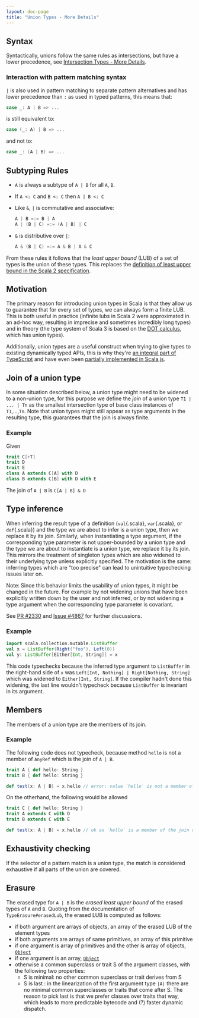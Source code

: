 ```yaml
---
layout: doc-page
title: "Union Types - More Details"
---
```


## Syntax

Syntactically, unions follow the same rules as intersections, but have a lower precedence, see
[Intersection Types - More Details](./intersection-types-spec.md).

### Interaction with pattern matching syntax
`|` is also used in pattern matching to separate pattern alternatives and has
lower precedence than `:` as used in typed patterns, this means that:

```scala
case _: A | B => ...
```

is still equivalent to:

```scala
case (_: A) | B => ...
```

and not to:

```scala
case _: (A | B) => ...
```

## Subtyping Rules

- `A` is always a subtype of `A | B` for all `A`, `B`.
- If `A <: C` and `B <: C` then `A | B <: C`
- Like `&`, `|` is commutative and associative:

  ```scala
  A | B =:= B | A
  A | (B | C) =:= (A | B) | C
  ```

- `&` is distributive over `|`:

  ```scala
  A & (B | C) =:= A & B | A & C
  ```

From these rules it follows that the _least upper bound_ (LUB) of a set of types
is the union of these types. This replaces the
[definition of least upper bound in the Scala 2 specification](https://www.scala-lang.org/files/archive/spec/2.13/03-types.html#least-upper-bounds-and-greatest-lower-bounds).

## Motivation

The primary reason for introducing union types in Scala is that they allow us to
guarantee that for every set of types, we can always form a finite LUB. This is
both useful in practice (infinite lubs in Scala 2 were approximated in an ad-hoc
way, resulting in imprecise and sometimes incredibly long types) and in theory
(the type system of Scala 3 is based on the
[DOT calculus](https://infoscience.epfl.ch/record/227176/files/soundness_oopsla16.pdf),
which has union types).

Additionally, union types are a useful construct when trying to give types to existing
dynamically typed APIs, this is why they're [an integral part of TypeScript](https://www.typescriptlang.org/docs/handbook/advanced-types.html#union-types)
and have even been [partially implemented in Scala.js](https://github.com/scala-js/scala-js/blob/master/library/src/main/scala/scala/scalajs/js/Union.scala).

## Join of a union type

In some situation described below, a union type might need to be widened to
a non-union type, for this purpose we define the _join_ of a union type `T1 |
... | Tn` as the smallest intersection type of base class instances of
`T1`,...,`Tn`. Note that union types might still appear as type arguments in the
resulting type, this guarantees that the join is always finite.

### Example

Given

```scala
trait C[+T]
trait D
trait E
class A extends C[A] with D
class B extends C[B] with D with E
```

The join of `A | B` is `C[A | B] & D`

## Type inference

When inferring the result type of a definition (`val`{.scala}, `var`{.scala}, or `def`{.scala}) and the
type we are about to infer is a union type, then we replace it by its join.
Similarly, when instantiating a type argument, if the corresponding type
parameter is not upper-bounded by a union type and the type we are about to
instantiate is a union type, we replace it by its join. This mirrors the
treatment of singleton types which are also widened to their underlying type
unless explicitly specified. The motivation is the same: inferring types
which are "too precise" can lead to unintuitive typechecking issues later on.

Note: Since this behavior limits the usability of union types, it might
be changed in the future. For example by not widening unions that have been
explicitly written down by the user and not inferred, or by not widening a type
argument when the corresponding type parameter is covariant.

See [PR #2330](https://github.com/lampepfl/dotty/pull/2330) and
[Issue #4867](https://github.com/lampepfl/dotty/issues/4867) for further discussions.

### Example

```scala
import scala.collection.mutable.ListBuffer
val x = ListBuffer(Right("foo"), Left(0))
val y: ListBuffer[Either[Int, String]] = x
```

This code typechecks because the inferred type argument to `ListBuffer` in the
right-hand side of `x` was `Left[Int, Nothing] | Right[Nothing, String]` which
was widened to `Either[Int, String]`. If the compiler hadn't done this widening,
the last line wouldn't typecheck because `ListBuffer` is invariant in its
argument.


## Members

The members of a union type are the members of its join.

### Example

The following code does not typecheck, because method `hello` is not a member of
`AnyRef` which is the join of `A | B`.

```scala
trait A { def hello: String }
trait B { def hello: String }

def test(x: A | B) = x.hello // error: value `hello` is not a member of A | B
```

On the otherhand, the following would be allowed
```scala
trait C { def hello: String }
trait A extends C with D 
trait B extends C with E

def test(x: A | B) = x.hello // ok as `hello` is a member of the join of A | B which is C
```

## Exhaustivity checking

If the selector of a pattern match is a union type, the match is considered
exhaustive if all parts of the union are covered.

## Erasure

The erased type for `A | B` is the _erased least upper bound_ of the erased
types of `A` and `B`. Quoting from the documentation of `TypeErasure#erasedLub`,
the erased LUB is computed as follows:

- if both argument are arrays of objects, an array of the erased LUB of the element types
- if both arguments are arrays of same primitives, an array of this primitive
- if one argument is array of primitives and the other is array of objects,
  [`Object`](https://docs.oracle.com/en/java/javase/11/docs/api/java.base/java/lang/Object.html)
- if one argument is an array, [`Object`](https://docs.oracle.com/en/java/javase/11/docs/api/java.base/java/lang/Object.html)
- otherwise a common superclass or trait S of the argument classes, with the
  following two properties:
  * S is minimal: no other common superclass or trait derives from S
  * S is last   : in the linearization of the first argument type `|A|`
                  there are no minimal common superclasses or traits that
                  come after S.
  The reason to pick last is that we prefer classes over traits that way,
  which leads to more predictable bytecode and (?) faster dynamic dispatch.
